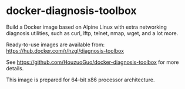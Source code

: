 # docker-diagnosis-toolbox

Build a Docker image based on Alpine Linux with extra networking diagnosis utilities, such as curl, lftp, telnet, nmap, wget, and a lot more.

Ready-to-use images are available from: https://hub.docker.com/r/hzgl/diagnosis-toolbox

See https://github.com/HouzuoGuo/docker-diagnosis-toolbox for more details.

This image is prepared for 64-bit x86 processor architecture.
